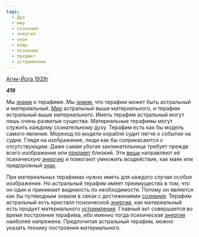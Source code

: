```yaml
---
tags:
  - Дух
  - мир
  - сознание
  - энергия
  - знак
  - вещь
  - познание
  - предмет
  - устремление
---
```

[Агни-Йога 1929г](https://127.0.0.1:4002/agni/1929)

___419___

Мы [знаем](../../../tags/#познание) о терафиме. Мы [знаем](../../../tags/#познание), что терафим может быть астральный и материальный. [Мир](../../../tags/#мир) астральный выше материального, и терафим астральный выше материального. Иметь терафим астральный могут лишь очень развитые существа. Материальные терафимы могут служить каждому сознательному духу. Терафим есть как бы модель самого явления. Мореход по модели корабля судит легче о событии на судне. Глядя на изображение, люди как бы соприкасаются с отсутствующим. Даже самая убогая заклинательница требует прежде всего изображение или [предмет](../../../tags/#предмет) близкий. Эти [вещи](../../../tags/#вещь) направляют её психическую [энергию](../../../tags/#[энергия](../../../tags/#энергия)) и помогают умножить воздействие, как маяк или придорожный [знак](../../../tags/#знак).   

При материальных терафимах нужно иметь для каждого случая особое изображение. Но астральный терафим имеет преимущество в том, что он один и принимает видимость по необходимости. Потому он является как бы путеводным знаком в связи с достижениями [сознания](../../../tags/#сознание). Терафим астральный есть кристалл психической [энергии](../../../tags/#[энергия](../../../tags/#энергия)), как материальный есть продукт материального [устремления](../../../tags/#устремление). Главный акт совершается во время построения терафима, ибо именно тогда психическая [энергия](../../../tags/#энергия) наиболее напряжена. Предпочитая астральный терафим, можно указать технику построения материального.